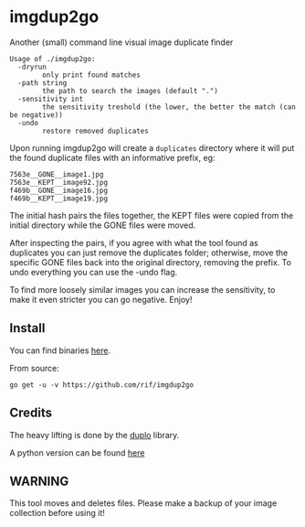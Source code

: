 # imgdup2go
Another (small) command line visual image duplicate finder

```
Usage of ./imgdup2go:
  -dryrun
    	only print found matches
  -path string
    	the path to search the images (default ".")
  -sensitivity int
    	the sensitivity treshold (the lower, the better the match (can be negative))
  -undo
    	restore removed duplicates
```

Upon running imgdup2go will create a ``duplicates`` directory where it will put the found duplicate files with an informative prefix, eg:

```
7563e__GONE__image1.jpg
7563e__KEPT__image92.jpg
f469b__GONE__image16.jpg
f469b__KEPT__image19.jpg
```

The initial hash pairs the files together, the KEPT files were copied from the initial directory while the GONE files were moved.

After inspecting the pairs, if you agree with what the tool found as duplicates you can just remove the duplicates folder; otherwise, move the specific GONE files back into the original directory, removing the prefix.
To undo everything you can use the -undo flag.

To find more loosely similar images you can increase the sensitivity, to make it even stricter you can go negative. Enjoy!

## Install

You can find binaries [here](https://github.com/rif/imgdup2go/releases).

From source:
```
go get -u -v https://github.com/rif/imgdup2go
```
## Credits
The heavy lifting is done by the [duplo](https://github.com/rivo/duplo) library.

A python version can be found [here](https://github.com/rif/imgdup)

## WARNING
This tool moves and deletes files. Please make a backup of your image collection before using it!

